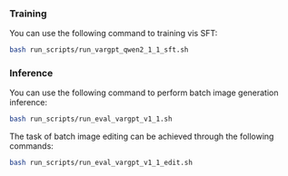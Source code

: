 
### Training
You can use the following command to training vis SFT:
```bash
bash run_scripts/run_vargpt_qwen2_1_1_sft.sh
```

### Inference
You can use the following command to perform batch image generation inference:
```bash
bash run_scripts/run_eval_vargpt_v1_1.sh
```
The task of batch image editing can be achieved through the following commands:
```bash
bash run_scripts/run_eval_vargpt_v1_1_edit.sh
```
